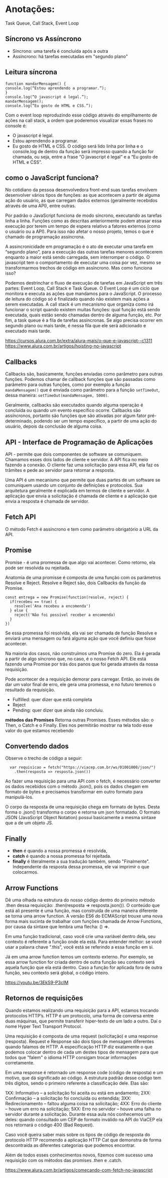 # Anotações: 
 Task Queue, Call Stack, Event Loop

## Síncrono vs Assíncrono
  - Síncrono: uma tarefa é concluída após a outra
  - Assíncrono: há tarefas executadas em "segundo plano"

## Leitura síncrona
```
function mandarMensagem() {
console.log(“Estou aprendendo a programar.”);
}
console.log(“O javascript é legal.”);
mandarMensagem();
console.log(“Eu gosto de HTML e CSS.”);
```
Com o event loop reproduzindo esse código através do empilhamento de ações na call stack, a ordem que poderemos visualizar essas frases no console é:
  - O javascript é legal.
  - Estou aprendendo a programar.
  - Eu gosto de HTML e CSS.
O código será lido linha por linha e o console.log de dentro da função será impresso quando a função for chamada, ou seja, entre a frase “O javascript é legal” e a “Eu gosto de HTML e CSS”.

## como o JavaScript funciona?
No cotidiano da pessoa desenvolvedora front-end suas tarefas envolvem desenvolver vários tipos de funções: as que acontecem a partir de alguma ação do usuário, as que carregam dados externos (geralmente recebidos através de uma API), entre outras.

Por padrão o JavaScript funciona de modo síncrono, executando as tarefas linha a linha. Funções como as descritas anteriormente podem atrasar essa execução por terem um tempo de espera relativo a fatores externos (como o usuário ou a API). Para isso não afetar o nosso projeto, temos o que é chamado de programação assíncrona.

A assincronicidade em programação é o ato de executar uma tarefa em “segundo plano”, para a execução das outras tarefas menores acontecerem enquanto a maior está sendo carregada, sem interromper o código. O javascript tem o comportamento de executar uma coisa por vez, mesmo se transformarmos trechos de código em assíncrono. Mas como funciona isso?

Podemos destrinchar o fluxo de execução de tarefas em JavaScript em três partes: Event Loop, Call Stack e Task Queue. O Event Loop é um ciclo que monitora e executa as ações que mandamos para o JavaScript. O processo de leitura do código só é finalizado quando não existem mais ações a serem executadas. A call stack é um mecanismo que organiza como irá funcionar o script quando existem muitas funções: qual função está sendo executada, quais estão sendo chamadas dentro de alguma função, etc. Por fim, a task queue é a fila de tarefas assíncronas. Se algo precisa ocorrer em segundo plano ou mais tarde, é nessa fila que ele será adicionado e executado mais tarde.

https://cursos.alura.com.br/extra/alura-mais/o-que-e-javascript--c1311
https://www.alura.com.br/artigos/hoisting-no-javascript

## Callbacks
 Callbacks são, basicamente, funções enviadas como parâmetro para outras funções. Podemos chamar de callback funções que são passadas como parâmetro para outras funções, como por exemplo a função ```mandaMensagem()``` que é enviada como parâmetro para a função ```setTimeOut```, dessa maneira: ```setTimeOut(mandaMensagem, 5000)```.
 
 Geralmente, callbacks são executados quando alguma operação é concluída ou quando um evento específico ocorre. Callbacks são assíncronos, portanto são funções que são ativadas por algum fator pré-determinado, podendo ser um tempo específico, a partir de uma ação do usuário, depois da conclusão de alguma coisa.


## API - Interface de Programação de Aplicações
API - permite que dois componentes de software se comuniquem. Chamamos esses dois lados de cliente e servidor. A API fica no meio fazendo a conexão. O cliente faz uma solicitação para essa API, ela faz os trâmites e pede ao servidor para retornar a resposta.

Uma API é um mecanismo que permite que duas partes de um software se comuniquem usando um conjunto de definições e protocolos. Sua arquitetura geralmente é explicada em termos de cliente e servidor. A aplicação que envia a solicitação é chamada de cliente e a aplicação que envia a resposta é chamada de servidor.

 ## Fetch API
 O método Fetch é assíncrono e tem como parâmetro obrigatório a URL da API.

 ## Promise
 Promise - é uma promessa de que algo vai acontecer. Como retorno, ela pode ser resolvida ou rejeitada.

Anatomia de uma promisse é composta de uma função com os parâmetros Resolve e Reject. Resolve e Reject são, dois Callbacks da função da Promise.
```
const entrega = new Promise(function(resolve, reject) {
  if(recebeu == true) {
    resolve('Ana recebeu a encomenda')
  } else {
    reject('Não foi possível receber a encomenda)
  }
})
```
Se essa promessa foi resolvida, ela vai ser chamada de função Resolve e enviará uma mensagem ou fará alguma ação que você definiu que fosse acontecer.

Na maioria dos casos, não construímos uma Promise do zero. Ela é gerada a partir de algo síncrono que, no caso, é o nosso Fetch API. Ele está fazendo uma Promise por trás dos panos que foi gerada através da nossa requisição.

Pode acontecer de a requisição demorar para carregar. Então, ao invés de dar um valor final de erro, ele gera uma promessa, e no futuro teremos o resultado da requisição.

  - Fulfilled: quer dizer que está completa
  - Reject
  - Pending: quer dizer que ainda não concluiu.

**métodos das Promises**
Retorna outras Promises.
Esses métodos são: o Then, o Catch e o Finally. Eles nos permitirão mostrar na tela todo esse valor do que estamos recebendo

## Convertendo dados
Observe o trecho de código a seguir:
```
  var requisicao = fetch("https://viacep.com.br/ws/01001000/json/")
    .then(resposta => resposta.json())
```
Ao fazer uma requisição para uma API com o fetch, é necessário converter os dados recebidos com o método .json(), pois os dados chegam em formato de bytes e precisamos transformar em outro formato para manipulá-los.

O corpo da resposta de uma requisição chega em formato de bytes. Desta forma o .json() transforma o corpo e retorna um json formatado. O formato JSON (JavaScript Object Notation) possui basicamente a mesma sintaxe que a de um objeto JS.

## Finally
  - **then** é quando a nossa promessa é resolvida, 
  - **catch** é quando a nossa promessa foi rejeitada.
  - **finally** é literalmente a sua tradução também, sendo "Finalmente". Independente da resposta dessa promessa, ele vai imprimir o que colocarmos.

## Arrow Functions
Dê uma olhada na estrutura do nosso código dentro do primeiro método .then dessa requisição: .then(resposta => resposta.json()). O conteúdo que está ali presente é uma função, mas construída de uma maneira diferente se torna uma arrow function. A versão ES6 do ECMAScript trouxe uma nova forma mais sucinta de trabalhar com funções chamada de Arrow Functions, por causa da sintaxe que lembra uma flecha: () =>.

Em uma função tradicional, caso você crie uma variável dentro dela, seu contexto é referente a função onde ela está. Para entender melhor: se você usar a palavra chave “.this”, você está se referindo a essa função em si.

Já em uma arrow function temos um contexto externo. Por exemplo, se essa arrow function for criada dentro de outra função seu contexto será aquela função que ela está dentro. Caso a função for aplicada fora de outra função, seu contexto será global, o código inteiro.

https://youtu.be/3EkS9-P3cIM

## Retornos de requisições
Quando estamos realizando uma requisição para a API, estamos trocando protocolos HTTP’s. HTTP é um protocolo, uma forma de conversa entre duas máquinas, que permite transferir hiper-texto de um lado a outro. Daí o nome Hyper Text Transport Protocol.

Uma requisição é composta de uma request (solicitação) e uma response (resposta). Request e Response são dois tipos de mensagem diferentes quando falamos de HTTP. A especificação HTTP diz exatamente o que podemos colocar dentro de cada um destes tipos de mensagem para que todos que "falem" o idioma HTTP consigam trocar informações corretamente.

Em uma response é retornado um response code (código de resposta) e um motivo, que dá significado ao código. A estrutura padrão desse código tem três dígitos, sendo o primeiro referente a classificação dele. Elas são:

1XX: Informativo – a solicitação foi aceita ou está em andamento;
2XX: Confirmação – a solicitação foi concluída ou entendida;
3XX: Redirecionamento – faltou alguma coisa na solicitação;
4XX: Erro do cliente – houve um erro na solicitação;
5XX: Erro no servidor – houve uma falha no servidor durante a solicitação.
Durante essa aula nós conhecemos um deles: quando consultado um CEP de formato inválido na API do ViaCEP ela nos retornará o código 400 (Bad Request).

Caso você queira saber mais sobre os tipos de código de resposta do protocolo HTTP recomendo a aplicação HTTP Cat que demonstra de forma descontraída as diferentes categorias que podemos encontrar. 

Além de todos esses conhecimentos novos, fizemos com sucesso uma requisição com os métodos das promises .then e .catch. 

https://www.alura.com.br/artigos/comecando-com-fetch-no-javascript
